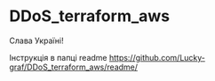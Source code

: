 # DDoS_terraform_aws
Слава Україні!

Інструкція в папці readme
https://github.com/Lucky-graf/DDoS_terraform_aws/readme/
